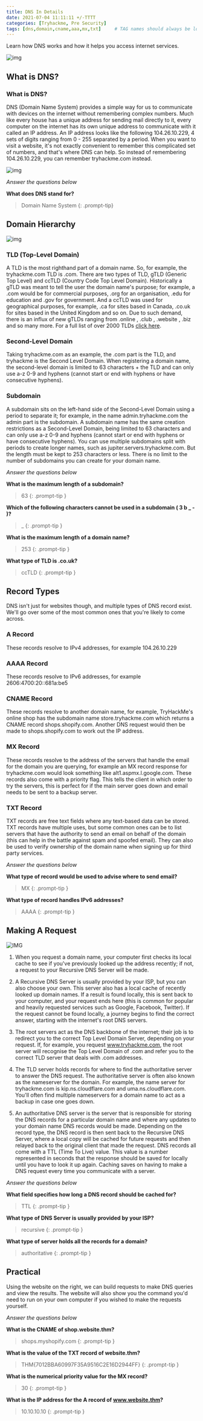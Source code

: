 ```yaml
---
title: DNS In Details
date: 2021-07-04 11:11:11 +/-TTTT
categories: [Tryhackme, Pre Security]
tags: [dns,domain,cname,aaa,mx,txt]     # TAG names should always be lowercase
---
```


Learn how DNS works and how it helps you access internet services.

![img](https://tryhackme-images.s3.amazonaws.com/room-icons/64e64795aa420cc8e9fb3be1bd69c302.png)

## What is DNS? 

### What is DNS?

DNS (Domain Name System) provides a simple way for us to communicate with devices on the internet without remembering complex numbers. Much like every house has a unique address for sending mail directly to it, every computer on the internet has its own unique address to communicate with it called an IP address. An IP address looks like the following 104.26.10.229, 4 sets of digits ranging from 0 - 255 separated by a period. When you want to visit a website, it's not exactly convenient to remember this complicated set of numbers, and that's where DNS can help. So instead of remembering 104.26.10.229, you can remember tryhackme.com instead.

![img](https://assets.tryhackme.com/additional/dnsindetail/ip2domaindrawing.png)

*Answer the questions below*

**What does DNS stand for?**

> Domain Name System
{: .prompt-tip}

## Domain Hierarchy 

![img](https://assets.tryhackme.com/additional/dnsindetail/domain_levels.png)

### TLD (Top-Level Domain)

A TLD is the most righthand part of a domain name. So, for example, the tryhackme.com TLD is .com. There are two types of TLD, gTLD (Generic Top Level) and ccTLD (Country Code Top Level Domain). Historically a gTLD was meant to tell the user the domain name's purpose; for example, a .com would be for commercial purposes, .org for an organisation, .edu for education and .gov for government. And a ccTLD was used for geographical purposes, for example, .ca for sites based in Canada, .co.uk for sites based in the United Kingdom and so on. Due to such demand, there is an influx of new gTLDs ranging from .online , .club , .website , .biz and so many more. For a full list of over 2000 TLDs [click here](https://data.iana.org/TLD/tlds-alpha-by-domain.txt).

### Second-Level Domain

Taking tryhackme.com as an example, the .com part is the TLD, and tryhackme is the Second Level Domain. When registering a domain name, the second-level domain is limited to 63 characters + the TLD and can only use a-z 0-9 and hyphens (cannot start or end with hyphens or have consecutive hyphens).

### Subdomain

A subdomain sits on the left-hand side of the Second-Level Domain using a period to separate it; for example, in the name admin.tryhackme.com the admin part is the subdomain. A subdomain name has the same creation restrictions as a Second-Level Domain, being limited to 63 characters and can only use a-z 0-9 and hyphens (cannot start or end with hyphens or have consecutive hyphens). You can use multiple subdomains split with periods to create longer names, such as jupiter.servers.tryhackme.com. But the length must be kept to 253 characters or less. There is no limit to the number of subdomains you can create for your domain name.

*Answer the questions below*

**What is the maximum length of a subdomain?**

> 63
{: .prompt-tip }

**Which of the following characters cannot be used in a subdomain ( 3 b _ - )?**

> _
{: .prompt-tip }

**What is the maximum length of a domain name?**

> 253
{: .prompt-tip }

**What type of TLD is .co.uk?**

> ccTLD
{: .prompt-tip }


## Record Types

DNS isn't just for websites though, and multiple types of DNS record exist. We'll go over some of the most common ones that you're likely to come across.

### A Record

These records resolve to IPv4 addresses, for example 104.26.10.229

### AAAA Record

These records resolve to IPv6 addresses, for example 2606:4700:20::681a:be5

### CNAME Record

These records resolve to another domain name, for example, TryHackMe's online shop has the subdomain name store.tryhackme.com which returns a CNAME record shops.shopify.com. Another DNS request would then be made to shops.shopify.com to work out the IP address.

### MX Record

These records resolve to the address of the servers that handle the email for the domain you are querying, for example an MX record response for tryhackme.com would look something like alt1.aspmx.l.google.com. These records also come with a priority flag. This tells the client in which order to try the servers, this is perfect for if the main server goes down and email needs to be sent to a backup server.

### TXT Record
TXT records are free text fields where any text-based data can be stored. TXT records have multiple uses, but some common ones can be to list servers that have the authority to send an email on behalf of the domain (this can help in the battle against spam and spoofed email). They can also be used to verify ownership of the domain name when signing up for third party services.

*Answer the questions below*

**What type of record would be used to advise where to send email?**

> MX
{: .prompt-tip }

**What type of record handles IPv6 addresses?**

> AAAA
{: .prompt-tip }


## Making A Request 

![IMG](https://assets.tryhackme.com/additional/dnsindetail/dns.png)

1. When you request a domain name, your computer first checks its local cache to see if you've previously looked up the address recently; if not, a request to your Recursive DNS Server will be made.

2. A Recursive DNS Server is usually provided by your ISP, but you can also choose your own. This server also has a local cache of recently looked up domain names. If a result is found locally, this is sent back to your computer, and your request ends here (this is common for popular and heavily requested services such as Google, Facebook, Twitter). If the request cannot be found locally, a journey begins to find the correct answer, starting with the internet's root DNS servers.

3. The root servers act as the DNS backbone of the internet; their job is to redirect you to the correct Top Level Domain Server, depending on your request. If, for example, you request www.tryhackme.com, the root server will recognise the Top Level Domain of .com and refer you to the correct TLD server that deals with .com addresses.

4. The TLD server holds records for where to find the authoritative server to answer the DNS request. The authoritative server is often also known as the nameserver for the domain. For example, the name server for tryhackme.com is kip.ns.cloudflare.com and uma.ns.cloudflare.com. You'll often find multiple nameservers for a domain name to act as a backup in case one goes down.

5. An authoritative DNS server is the server that is responsible for storing the DNS records for a particular domain name and where any updates to your domain name DNS records would be made. Depending on the record type, the DNS record is then sent back to the Recursive DNS Server, where a local copy will be cached for future requests and then relayed back to the original client that made the request. DNS records all come with a TTL (Time To Live) value. This value is a number represented in seconds that the response should be saved for locally until you have to look it up again. Caching saves on having to make a DNS request every time you communicate with a server.

*Answer the questions below*

**What field specifies how long a DNS record should be cached for?**

> TTL
{: .prompt-tip }

**What type of DNS Server is usually provided by your ISP?**

> recursive
{: .prompt-tip }

**What type of server holds all the records for a domain?**

> authoritative
{: .prompt-tip }

## Practical 

Using the website on the right, we can build requests to make DNS queries and view the results. The website will also show you the command you'd need to run on your own computer if you wished to make the requests yourself.

*Answer the questions below*

**What is the CNAME of shop.website.thm?**

> shops.myshopify.com
{: .prompt-tip }

**What is the value of the TXT record of website.thm?**

> THM{7012BBA60997F35A9516C2E16D2944FF}
{: .prompt-tip }

**What is the numerical priority value for the MX record?** 

> 30
{: .prompt-tip }

**What is the IP address for the A record of www.website.thm?**

> 10.10.10.10
{: .prompt-tip }
